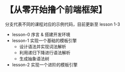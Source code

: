# 【从零开始撸个前端框架】 

分支代表不同的课程对应的示例代码，目前更新至 lesson 1-3

* lesson-0 序言 & 搭建开发环境
* lesson-1 实现一个基础的模板引擎
    * 设计语法并实现词法解析
    * 利用递归下降进行语法解析
    * 生成抽象语法树
* lesson-2 实现一个进阶的模板引擎
